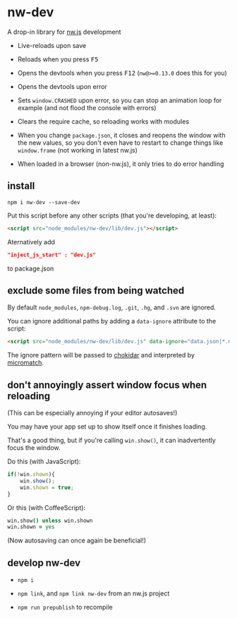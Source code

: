 
# nw-dev

A drop-in library for [nw.js][] development

* Live-reloads upon save

* Reloads when you press <kbd>F5</kbd>

* Opens the devtools when you press <kbd>F12</kbd> (`nw@>=0.13.0` does this for you)

* Opens the devtools upon error

* Sets `window.CRASHED` upon error,
  so you can stop an animation loop for example
  (and not flood the console with errors)

* Clears the require cache,
  so reloading works with modules

* When you change `package.json`, it closes and reopens the window
  with the new values, so you don't even have to restart
  to change things like `window.frame`
  (not working in latest nw.js)

* When loaded in a browser (non-nw.js),
  it only tries to do error handling


## install

`npm i nw-dev --save-dev`

Put this script before any other scripts
(that you're developing, at least):

```html
<script src="node_modules/nw-dev/lib/dev.js"></script>
```

Aternatively add
```json
"inject_js_start" : "dev.js"
```
to package.json

## exclude some files from being watched

By default `node_modules`, `npm-debug.log`, `.git`, `.hg`, and `.svn` are ignored.

You can ignore additional paths by adding a `data-ignore` attribute to the script:

```html
<script src="node_modules/nw-dev/lib/dev.js" data-ignore="data.json|*.md"></script>
```

The ignore pattern will be passed to [chokidar][] and interpreted by [micromatch][].


## don't annoyingly assert window focus when reloading

(This can be especially annoying if your editor autosaves!)

You may have your app set up to show itself once it finishes loading.

That's a good thing, but if you're calling `win.show()`,
it can inadvertently focus the window.

Do this (with JavaScript):

```js
if(!win.shown){
    win.show();
    win.shown = true;
}
```

Or this (with CoffeeScript):

```coffee
win.show() unless win.shown
win.shown = yes
```

(Now autosaving can once again be beneficial!)


## develop nw-dev

* `npm i`

* `npm link`, and `npm link nw-dev` from an nw.js project

* `npm run prepublish` to recompile

[nw.js]: https://github.com/nwjs/nw.js
[chokidar]: https://github.com/paulmillr/chokidar
[micromatch]: https://github.com/jonschlinkert/micromatch
